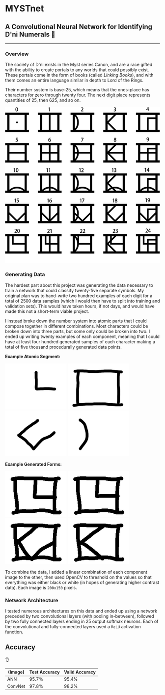 # MYSTnet

## A Convolutional Neural Network for Identifying D'ni Numerals :1234:

---

### Overview

The society of D'ni exists in the Myst series Canon, and are a race gifted with the ability to create portals to any worlds that could possibly exist. These portals come in the form of books (called _Linking Books_), and with them comes an entire language similar in depth to Lord of the Rings.

Their number system is base-25, which means that the ones-place has characters for zero through twenty four. The next digit place represents quantities of 25, then 625, and so on.

![Dni Numbers](https://raw.githubusercontent.com/kylehovey/myst-net/master/dni-numbers.png)

### Generating Data

The hardest part about this project was generating the data necessary to train a network that could classify twenty-five separate symbols. My original plan was to hand-write two hundred examples of each digit for a total of 2500 data samples (which I would then have to split into training and validation sets). This would have taken hours, if not days, and would have made this not a short-term viable project.

I instead broke down the number system into atomic parts that I could compose together in different combinations. Most characters could be broken down into three parts, but some only could be broken into two. I ended up writing twenty examples of each component, meaning that I could have at least four hundred generated samples of each character making a total of five thousand procedurally generated data points.

**Example Atomic Segment:**

![Segment](https://raw.githubusercontent.com/kylehovey/myst-net/master/components/20/dni_numeral_0000s_0000_Layer-180.png)
![Segment](https://raw.githubusercontent.com/kylehovey/myst-net/master/components/bracket/dni_numeral_0009s_0009_Layer-11.png)
![Segment](https://raw.githubusercontent.com/kylehovey/myst-net/master/components/18/dni_numeral_0000s_0011_Layer-209.png)
![Segment](https://raw.githubusercontent.com/kylehovey/myst-net/master/components/2/dni_numeral_0006s_0008_Layer-52.png)

**Example Generated Forms:**

![Form](https://raw.githubusercontent.com/kylehovey/myst-net/master/data/20/3.png)
![Form](https://raw.githubusercontent.com/kylehovey/myst-net/master/data/20/8.png)
![Form](https://raw.githubusercontent.com/kylehovey/myst-net/master/data/18/10.png)
![Form](https://raw.githubusercontent.com/kylehovey/myst-net/master/data/3/3.png)

To combine the data, I added a linear combination of each component image to the other, then used OpenCV to threshold on the values so that everything was either black or white (in hopes of generating higher contrast data). Each image is `200x150` pixels.

### Network Architecture

I tested numerous architectures on this data and ended up using a network preceded by two convolutional layers (with pooling in-between), followed by two fully connected layers ending in 25 output softmax neurons. Each of the convolutional and fully-connected layers used a `ReLU` activation function.

## Accuracy

:ok_hand:

| (Image) | Test Accuracy | Valid Accuracy |
|---------|---------------|----------------|
| ANN     | 95.7%         | 95.4%          |
| ConvNet | 97.8%         | 98.2%          |
